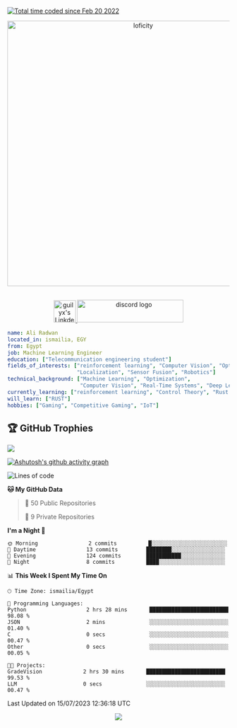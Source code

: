<a href="https://wakatime.com/@4995feca-55c0-4abe-a4ea-8e01489936d0"><img src="https://wakatime.com/badge/user/4995feca-55c0-4abe-a4ea-8e01489936d0.svg" alt="Total time coded since Feb 20 2022" /></a>


<p align="center">
<img alt="loficity" width="600px" src="https://github.com/HyunCafe/HyunCafe/raw/main/assests/loficity.gif"</img>
</p>

<p align="center">
<br/>
<a href="https://www.linkedin.com/in/ali-m-radwan/">
  <img alt="guilyx's LinkdeIN" width="50px" src="https://user-images.githubusercontent.com/43545812/144035037-0f415fc7-9f96-4517-a370-ccc6e78a714b.png" />
</a>
<a href="https://www.discordapp.com/users/500031099318304780" target="_blank">
    <img src="https://raw.githubusercontent.com/maurodesouza/profile-readme-generator/master/src/assets/icons/social/discord/default.svg" width="241" height="51" alt="discord logo"  />
  </a>
<br>
</p>

```yaml
name: Ali Radwan
located_in: ismailia, EGY
from: Egypt
job: Machine Learning Engineer
education: ["Telecommunication engineering student"]
fields_of_interests: ["reinforcement learning", "Computer Vision", "Optimizationz", "SLAM", 
                      "Localization", "Sensor Fusion", "Robotics"]
technical_background: ["Machine Learning", "Optimization", 
                       "Computer Vision", "Real-Time Systems", "Deep Learning", "Image Classification", "Neural Networks", "Block Chains"]
currently_learning: ["reinforcement learning", "Control Theory", "Rust Lang", "Quantization"]
will_learn: ["RUST"]
hobbies: ["Gaming", "Competitive Gaming", "IoT"]
```
## 🏆 GitHub Trophies
![](https://github-profile-trophy.vercel.app/?username=AliMostafaRadwan&theme=radical&no-frame=false&no-bg=false&margin-w=4)



[![Ashutosh's github activity graph](https://github-readme-activity-graph.vercel.app/graph?username=AliMostafaRadwan&theme=github-compact)](https://github.com/ashutosh00710/github-readme-activity-graph)

<!--START_SECTION:waka-->

![Lines of code](https://img.shields.io/badge/From%20Hello%20World%20I've%20Written-774016%20lines%20of%20code-blue)

**🐱 My GitHub Data** 


 > 
> 📜 50 Public Repositories 
 > 
> 🔑 9 Private Repositories 
 > 
**I'm a Night 🦉** 

```text
🌞 Morning                2 commits          █░░░░░░░░░░░░░░░░░░░░░░░░   
🌆 Daytime                13 commits         ████████░░░░░░░░░░░░░░░░░   
🌃 Evening                124 commits        ███████████░░░░░░░░░░░░░░   
🌙 Night                  8 commits          ████░░░░░░░░░░░░░░░░░░░░░  
```


📊 **This Week I Spent My Time On** 

```text
🕑︎ Time Zone: ismailia/Egypt

💬 Programming Languages: 
Python                   2 hrs 28 mins       █████████████████████████   98.08 % 
JSON                     2 mins              ░░░░░░░░░░░░░░░░░░░░░░░░░   01.40 % 
C                        0 secs              ░░░░░░░░░░░░░░░░░░░░░░░░░   00.47 % 
Other                    0 secs              ░░░░░░░░░░░░░░░░░░░░░░░░░   00.05 % 

🐱‍💻 Projects: 
GradeVision             2 hrs 30 mins       █████████████████████████   99.53 % 
LLM                     0 secs              ░░░░░░░░░░░░░░░░░░░░░░░░░   00.47 % 
```


 Last Updated on 15/07/2023 12:36:18 UTC
<!--END_SECTION:waka-->

<!--START_SECTION:waka-simple-->



<!--END_SECTION:waka-simple-->

<p align="center">
  <img src="https://capsule-render.vercel.app/api?type=waving&color=gradient&height=60&section=footer"/>
</p>
